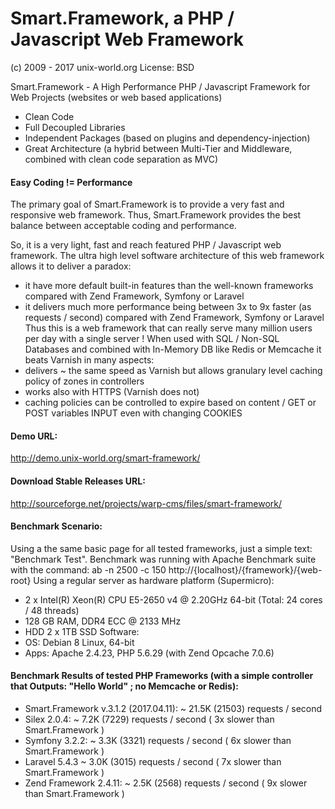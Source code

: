 # Smart.Framework, a PHP / Javascript Web Framework
(c) 2009 - 2017 unix-world.org
License: BSD

Smart.Framework - A High Performance PHP / Javascript Framework for Web Projects (websites or web based applications)
* Clean Code
* Full Decoupled Libraries
* Independent Packages (based on plugins and dependency-injection)
* Great Architecture (a hybrid between Multi-Tier and Middleware, combined with clean code separation as MVC)

#### Easy Coding != Performance
The primary goal of Smart.Framework is to provide a very fast and responsive web framework.
Thus, Smart.Framework provides the best balance between acceptable coding and performance.

So, it is a very light, fast and reach featured PHP / Javascript web framework.
The ultra high level software architecture of this web framework allows it to deliver a paradox:
* it have more default built-in features than the well-known frameworks compared with Zend Framework, Symfony or Laravel
* it delivers much more performance being between 3x to 9x faster (as requests / second) compared with Zend Framework, Symfony or Laravel
Thus this is a web framework that can really serve many million users per day with a single server !
When used with SQL / Non-SQL Databases and combined with In-Memory DB like Redis or Memcache it beats Varnish in many aspects:
* delivers ~ the same speed as Varnish but allows granulary level caching policy of zones in controllers
* works also with HTTPS (Varnish does not)
* caching policies can be controlled to expire based on content / GET or POST variables INPUT even with changing COOKIES

#### Demo URL:
http://demo.unix-world.org/smart-framework/

#### Download Stable Releases URL:
http://sourceforge.net/projects/warp-cms/files/smart-framework/

#### Benchmark Scenario:
Using a the same basic page for all tested frameworks, just a simple text: "Benchmark Test".
Benchmark was running with Apache Benchmark suite with the command:
ab -n 2500 -c 150 http://{localhost}/{framework}/{web-root}
Using a regular server as hardware platform (Supermicro):
* 2 x Intel(R) Xeon(R) CPU E5-2650 v4 @ 2.20GHz 64-bit (Total: 24 cores / 48 threads)
* 128 GB RAM, DDR4 ECC @ 2133 MHz
* HDD 2 x 1TB SSD
Software:
* OS: Debian 8 Linux, 64-bit
* Apps: Apache 2.4.23, PHP 5.6.29 (with Zend Opcache 7.0.6)

#### Benchmark Results of tested PHP Frameworks (with a simple controller that Outputs: "Hello World" ; no Memcache or Redis):
* Smart.Framework v.3.1.2 (2017.04.11): ~ 21.5K (21503) requests / second
* Silex 2.0.4: ~ 7.2K (7229) requests / second ( 3x slower than Smart.Framework )
* Symfony 3.2.2: ~ 3.3K (3321) requests / second ( 6x slower than Smart.Framework )
* Laravel 5.4.3 ~ 3.0K (3015) requests / second ( 7x slower than Smart.Framework )
* Zend Framework 2.4.11: ~ 2.5K (2568) requests / second ( 9x slower than Smart.Framework )
